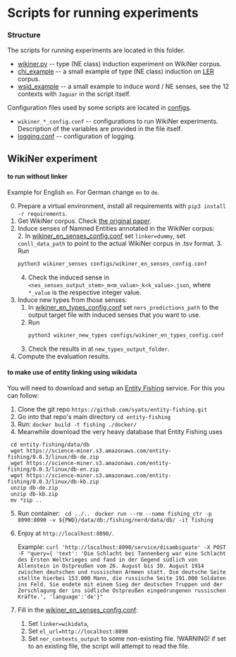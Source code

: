 # Scripts for running experiments

### Structure

The scripts for running experiments are located in this folder.

-  [wikiner.py](./wikiner.py) -- type (NE class) induction experiment on WikiNer corpus.
-  [chi_example](./chi_example.py) -- a small example of type (NE class) induction on [LER](https://github.com/elenanereiss/Legal-Entity-Recognition) corpus.
- [wsid_example](./wsid_example.py) -- a small example to induce word / NE senses, see the 12 contexts with `Jaguar` in the script itself.

Configuration files used by some scripts are located in [configs](./configs).

- `wikiner_*_config.conf` -- configurations to run WikiNer experiments. Description of the variables are provided in the file itself.
- [logging.conf](./configs/logging.conf) -- configuration of logging.

## WikiNer experiment

#### to run without linker

Example for English `en`. For German change `en` to `de`.

0. Prepare a virtual environment, install all requirements with `pip3 install -r requirements`.
1. Get WikiNer corpus. Check [the original paper](https://www.sciencedirect.com/science/article/pii/S0004370212000276).
2. Induce senses of Namned Entities annotated in the WikiNer corpus:     
   2. In [wikiner_en_senses_config.conf]('./configs/wikiner_en_senses_config.conf') set `linker=dummy`, set `conll_data_path` to point to the actual WikiNer corpus in .tsv format.
   3. Run
      ```bash
      python3 wikiner_senses configs/wikiner_en_senses_config.conf
      ```
   4. Check the induced sense in `<nes_senses_output_stem>_m<m_value>_k<k_value>.json`, where `*_value` is the respective integer value.  
3. Induce new types from those senses:
   1. In [wikiner_en_types_config.conf]('./configs/wikiner_en_types_config.conf') set `ners_predictions_path` to the output target file with induced senses that you want to use.
   2. Run 
      ```bash
      python3 wikiner_new_types configs/wikiner_en_types_config.conf
      ```
   3. Check the results in at `new_types_output_folder`.
4. Compute the evaluation results.    


#### to make use of entity linking using wikidata
You will need to download and setup an [Entity Fishing](https://nerd.readthedocs.io/en/latest/) service. For this you can follow:

1. Clone the git repo `https://github.com/syats/entity-fishing.git`
2. Go into that repo's main directory `cd entity-fishing`
3. Run:  `docker build -t fishing ./docker/`
4. Meanwhile download the very heavy database that Entity Fishing uses
```
 cd entity-fishing/data/db
 wget https://science-miner.s3.amazonaws.com/entity-fishing/0.0.3/linux/db-de.zip 
 wget https://science-miner.s3.amazonaws.com/entity-fishing/0.0.3/linux/db-en.zip 
 wget https://science-miner.s3.amazonaws.com/entity-fishing/0.0.3/linux/db-kb.zip 
 unzip db-de.zip
 unzip db-kb.zip
 mv *zip ..

```  
5. Run container:
 ` cd ../..`
 ` docker run --rm --name fishing_ctr -p 8090:8090 -v ${PWD}/data/db:/fishing/nerd/data/db/ -it fishing`
6. Enjoy at `http://localhost:8090/`.

   Example: `curl 'http://localhost:8090/service/disambiguate' -X POST -F "query={ 'text': 'Die Schlacht bei Tannenberg war eine Schlacht des Ersten Weltkrieges und fand in der Gegend südlich von Allenstein in Ostpreußen vom 26. August bis 30. August 1914 zwischen deutschen und russischen Armeen statt. Die deutsche Seite stellte hierbei 153.000 Mann, die russische Seite 191.000 Soldaten ins Feld. Sie endete mit einem Sieg der deutschen Truppen und der Zerschlagung der ins südliche Ostpreußen eingedrungenen russischen Kräfte.', 'language':'de'}"`
7. Fill in the [wikiner_en_senses_config.conf]('./configs/wikiner_en_senses_config.conf'):
    1. Set `linker=wikidata`,
    2. Set `el_url=http://localhost:8090`
    3. Set `ner_contexts_output` to some non-existing file. !WARNING! if set to an existing file, the script will attempt to read the file.